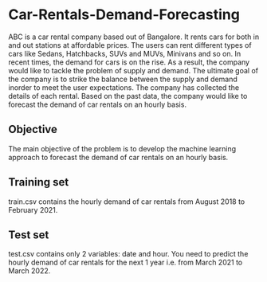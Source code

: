 # Car-Rentals-Demand-Forecasting
ABC is a car rental company based out of Bangalore. It rents cars for both in and out stations at affordable prices. The users can rent different types of cars like Sedans, Hatchbacks, SUVs and MUVs, Minivans and so on.  In recent times, the demand for cars is on the rise. As a result, the company would like to tackle the problem of supply and demand. The ultimate goal of the company is to strike the balance between the supply and demand inorder to meet the user expectations.   The company has collected the details of each rental. Based on the past data, the company would like to forecast the demand of car rentals on an hourly basis. 

## Objective
The main objective of the problem is to develop the machine learning approach to forecast the demand of car rentals on an hourly basis.

## Training set
train.csv contains the hourly demand of car rentals from August 2018 to February 2021.

## Test set
test.csv contains only 2 variables: date and hour. You need to predict the hourly demand of car rentals for the next 1 year i.e. from March 2021 to March 2022.
